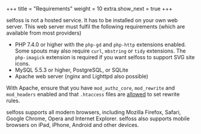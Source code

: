 +++
title = "Requirements"
weight = 10
extra.show_next = true
+++

selfoss is not a hosted service. It has to be installed on your own web server. This web server must fulfil the following requirements (which are available from most providers)

* PHP 7.4.0 or higher with the `php-gd` and `php-http` extensions enabled. Some spouts may also require `curl`, `mbstring` or `tidy` extensions. The `php-imagick` extension is required if you want selfoss to support SVG site icons.
* MySQL 5.5.3 or higher, PostgreSQL, or SQLite
* Apache web server (nginx and Lighttpd also possible)

With Apache, ensure that you have `mod_authz_core`, `mod_rewrite` and `mod_headers` enabled and that `.htaccess` files are [allowed](http://httpd.apache.org/docs/current/mod/core.html#allowoverride) to set rewrite rules.

selfoss supports all modern browsers, including Mozilla Firefox, Safari, Google Chrome, Opera and Internet Explorer. selfoss also supports mobile browsers on iPad, iPhone, Android and other devices.
